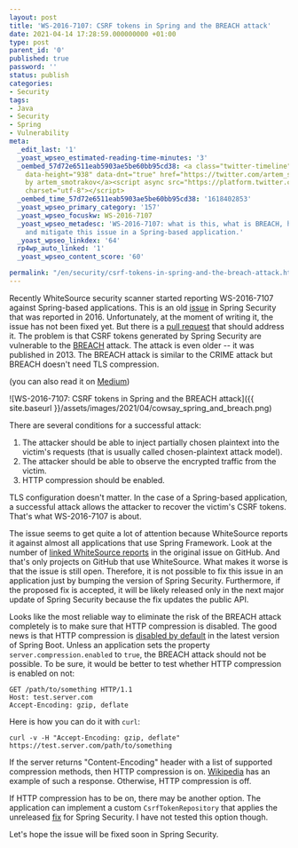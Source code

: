 ```yaml
---
layout: post
title: 'WS-2016-7107: CSRF tokens in Spring and the BREACH attack'
date: 2021-04-14 17:28:59.000000000 +01:00
type: post
parent_id: '0'
published: true
password: ''
status: publish
categories:
- Security
tags:
- Java
- Security
- Spring
- Vulnerability
meta:
  _edit_last: '1'
  _yoast_wpseo_estimated-reading-time-minutes: '3'
  _oembed_57d72e6511eab5903ae5be60bb95cd38: <a class="twitter-timeline" data-width="625"
    data-height="938" data-dnt="true" href="https://twitter.com/artem_smotrakov?ref_src=twsrc%5Etfw">Tweets
    by artem_smotrakov</a><script async src="https://platform.twitter.com/widgets.js"
    charset="utf-8"></script>
  _oembed_time_57d72e6511eab5903ae5be60bb95cd38: '1618402853'
  _yoast_wpseo_primary_category: '157'
  _yoast_wpseo_focuskw: WS-2016-7107
  _yoast_wpseo_metadesc: 'WS-2016-7107: what is this, what is BREACH, how to detect
    and mitigate this issue in a Spring-based application.'
  _yoast_wpseo_linkdex: '64'
  rp4wp_auto_linked: '1'
  _yoast_wpseo_content_score: '60'

permalink: "/en/security/csrf-tokens-in-spring-and-the-breach-attack.html"
---
```

<!-- wp:paragraph -->

Recently WhiteSource security scanner started reporting WS-2016-7107 against Spring-based applications. This is an old [issue](https://github.com/spring-projects/spring-security/issues/4001) in Spring Security that was reported in 2016. Unfortunately, at the moment of writing it, the issue has not been fixed yet. But there is a [pull request](https://github.com/spring-projects/spring-security/pull/8082) that should address it. The problem is that CSRF tokens generated by Spring Security are vulnerable to the [BREACH](http://breachattack.com/) attack. The attack is even older -- it was published in 2013. The BREACH attack is similar to the CRIME attack but BREACH doesn't need TLS compression.

<!-- /wp:paragraph -->

<!-- wp:paragraph -->

(you can also read it on [Medium](https://infosecwriteups.com/ws-2016-7107-csrf-tokens-in-spring-and-the-breach-attack-4394b10d1b8))

<!-- /wp:paragraph -->

<!-- wp:image {"id":4138,"sizeSlug":"large","linkDestination":"none","className":"noborder"} -->

![WS-2016-7107: CSRF tokens in Spring and the BREACH attack]({{ site.baseurl }}/assets/images/2021/04/cowsay_spring_and_breach.png)

<!-- /wp:image -->

<!-- wp:more -->  
<!--more-->  
<!-- /wp:more -->

<!-- wp:paragraph -->

There are several conditions for a successful attack:

<!-- /wp:paragraph -->

<!-- wp:list {"ordered":true} -->

1. The attacker should be able to inject partially chosen plaintext into the victim's requests (that is usually called chosen-plaintext attack model).
2. The attacker should be able to observe the encrypted traffic from the victim.
3. HTTP compression should be enabled.

<!-- /wp:list -->

<!-- wp:paragraph -->

TLS configuration doesn't matter. In the case of a Spring-based application, a successful attack allows the attacker to recover the victim's CSRF tokens. That's what WS-2016-7107 is about.

<!-- /wp:paragraph -->

<!-- wp:paragraph -->

The issue seems to get quite a lot of attention because WhiteSource reports it against almost all applications that use Spring Framework. Look at the number of [linked WhiteSource reports](https://github.com/spring-projects/spring-security/issues/4001) in the original issue on GitHub. And that's only projects on GitHub that use WhiteSource. What makes it worse is that the issue is still open. Therefore, it is not possible to fix this issue in an application just by bumping the version of Spring Security. Furthermore, if the proposed fix is accepted, it will be likely released only in the next major update of Spring Security because the fix updates the public API.

<!-- /wp:paragraph -->

<!-- wp:paragraph -->

Looks like the most reliable way to eliminate the risk of the BREACH attack completely is to make sure that HTTP compression is disabled. The good news is that HTTP compression is [disabled by default](https://docs.spring.io/spring-boot/docs/current/reference/htmlsingle/#common-application-properties-server) in the latest version of Spring Boot. Unless an application sets the property `server.compression.enabled` to `true`, the BREACH attack should not be possible. To be sure, it would be better to test whether HTTP compression is enabled on not:

<!-- /wp:paragraph -->

<!-- wp:preformatted {"className":"console"} -->

```
GET /path/to/something HTTP/1.1
Host: test.server.com
Accept-Encoding: gzip, deflate
```

<!-- /wp:preformatted -->

<!-- wp:paragraph -->

Here is how you can do it with `curl`:

<!-- /wp:paragraph -->

<!-- wp:preformatted {"className":"console"} -->

```
curl -v -H "Accept-Encoding: gzip, deflate" https://test.server.com/path/to/something
```

<!-- /wp:preformatted -->

<!-- wp:paragraph -->

If the server returns "Content-Encoding" header with a list of supported compression methods, then HTTP compression is on. [Wikipedia](https://en.wikipedia.org/wiki/HTTP_compression#Compression_scheme_negotiation) has an example of such a response. Otherwise, HTTP compression is off.

<!-- /wp:paragraph -->

<!-- wp:paragraph -->

If HTTP compression has to be on, there may be another option. The application can implement a custom `CsrfTokenRepository` that applies the unreleased [fix](https://github.com/spring-projects/spring-security/pull/8082) for Spring Security. I have not tested this option though.

<!-- /wp:paragraph -->

<!-- wp:paragraph -->

Let's hope the issue will be fixed soon in Spring Security.

<!-- /wp:paragraph -->

